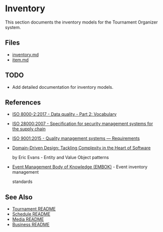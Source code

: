 # Inventory

This section documents the inventory models for the Tournament Organizer system.

## Files

- [inventory.md](../inventory/inventory.md)
- [item.md](../inventory/item.md)

## TODO

- Add detailed documentation for inventory models.

## References

- [ISO 8000-2:2017 - Data quality - Part 2: Vocabulary](https://www.iso.org/standard/36326.html)
- [ISO 28000:2007 - Specification for security management systems for the supply chain](https://www.iso.org/standard/44651.html)
- [ISO 9001:2015 - Quality management systems — Requirements](https://www.iso.org/standard/62085.html)
- [Domain-Driven Design: Tackling Complexity in the Heart of Software](https://www.amazon.com/Domain-Driven-Design-Tackling-Complexity-Software/dp/0321125215)

  by Eric Evans - Entity and Value Object patterns

- [Event Management Body of Knowledge (EMBOK)](https://www.embok.org/index.php/embok-model) - Event inventory management

  standards

## See Also

- [Tournament README](../tournament/README.md)
- [Schedule README](../schedule/README.md)
- [Media README](../media/README.md)
- [Business README](../README.md)
